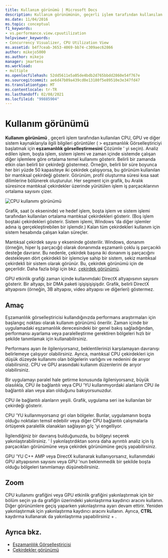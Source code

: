 ```yaml
---
title: Kullanım görünümü | Microsoft Docs
description: Kullanım görünümünün, geçerli işlem tarafından kullanılan CPU, GPU ve diğer sistem kaynaklarıyla ilgili bilgileri görüntüleyeceğini öğrenin.
ms.date: 11/04/2016
ms.topic: conceptual
f1_keywords:
- vs.performance.view.cpuutilization
helpviewer_keywords:
- Concurrency Visualizer, CPU Utilization View
ms.assetid: b4f7ceab-3653-4069-bb74-c309aec62866
author: mikejo5000
ms.author: mikejo
manager: jmartens
ms.workload:
- multiple
ms.openlocfilehash: 52dd5611e5a05de4bdb2d765bbdd2860e54f767e
ms.sourcegitcommit: ae6d47b09a439cd0e13180f5e89510e3e347fd47
ms.translationtype: MT
ms.contentlocale: tr-TR
ms.lasthandoff: 02/08/2021
ms.locfileid: "99885904"
---
```

# <a name="utilization-view"></a>Kullanım görünümü
**Kullanım görünümü** , geçerli işlem tarafından kullanılan CPU, GPU ve diğer sistem kaynaklarıyla ilgili bilgileri görüntüler (   >  eşzamanlılık Görselleştiriciyi başlatmak için **eşzamanlılık görselleştirmesini** Çözümle ' yi seçin). Analiz edilen işlem, boşta işlem, sistem işlemi ve zaman içinde sistemde çalışan diğer işlemlere göre ortalama temel kullanımı gösterir. Belirli bir zamanda etkin olan belirli bir çekirdeği göstermez. Örneğin, belirli bir süre boyunca her biri yüzde 50 kapasiteye iki çekirdek çalışıyorsa, bu görünüm kullanılan bir mantıksal çekirdeği gösterir. Görünüm, profil oluşturma süresi kısa saat dilimlerine bölünerek oluşturulur. Her segment için grafik, bu Aralık süresince mantıksal çekirdekler üzerinde yürütülen işlem iş parçacıklarının ortalama sayısını çizer.

 ![CPU kullanımı görünümü](../profiling/media/vsts_ppacpuutil.png "VSTS_PPAcpuUtil")

 Grafik, saat (x ekseninde) ve hedef işlem, boşta işlem ve sistem işlemi tarafından kullanılan ortalama mantıksal çekirdekleri gösterir. (Boş işlem boştaki çekirdekleri gösterir. Sistem işlemi, Windows 'da diğer işlemler adına iş gerçekleştirebilen bir işlemdir.) Kalan tüm çekirdekleri kullanım için sistem hesabında çalışan kalan süreçler.

 Mantıksal çekirdek sayısı y ekseninde gösterilir. Windows, donanım (örneğin, hiper Iş parçacığı) olarak donanımda eşzamanlı çoklu iş parçacıklı desteğe davranır. Bu nedenle, çekirdek başına iki donanım iş parçacığını destekleyen dört çekirdekli bir işlemciye sahip bir sistem, sekiz mantıksal çekirdekli bir sistem olarak görünür. Bu, çekirdek görünümü için de geçerlidir. Daha fazla bilgi için bkz. [çekirdek görünümü](../profiling/cores-view.md).

 GPU etkinlik grafiği zaman içinde kullanımdaki DirectX altyapısının sayısını gösterir.  Bir altyapı, bir DMA paketi işişişişişişdir.  Grafik, belirli DirectX altyapısını (örneğin, 3B altyapısı, video altyapısı ve diğerleri) göstermez.

## <a name="purpose"></a>Amaç
 Eşzamanlılık görselleştiricisi kullandığınızda performans araştırmaları için başlangıç noktası olarak kullanım görünümü önerilir. Zaman içinde bir uygulamadaki eşzamanlılık derecesindeki bir genel bakış sağladığından, performansı ayarlama veya paralelleştirme gerektiren bölgeleri hızlı bir şekilde tanımlamak için kullanabilirsiniz.

 Performans ayarı ile ilgileniyorsanız, beklentilerinizi karşılamayan davranışı belirlemeye çalışıyor olabilirsiniz. Ayrıca, mantıksal CPU çekirdekleri için düşük düzeyde kullanımı olan bölgelerin varlığını ve nedenini de arıyor olabilirsiniz. CPU ve GPU arasındaki kullanım düzenlerini de arıyor olabilirsiniz.

 Bir uygulamayı paralel hale getirme konusunda ilgileniyorsanız, büyük olasılıkla, CPU ile bağlantılı veya CPU 'YU kullanmıyordaki alanların CPU ile bağlantılı alan veya alan olduğunu bakıyorsunuzdur.

 CPU ile bağlantılı alanların yeşili. Grafik, uygulama seri ise kullanılan bir çekirdeği gösterir.

 CPU 'YU kullanmıyorsanız gri olan bölgeler. Bunlar, uygulamanın boşta olduğu noktaları temsil edebilir veya diğer CPU bağlantılı çalışmalarla örtüşerek paralellik olanakları sağlayan g/ç 'yi engelliyor.

 İlgilendiğiniz bir davranış bulduğunuzda, bu bölgeyi seçerek yakınlaştırabilirsiniz. ' İ yakınlaştırdıktan sonra daha ayrıntılı analiz için Iş parçacıkları görünümüne veya çekirdek görünümüne geçiş yapabilirsiniz.

 GPU 'YU C++ AMP veya DirectX kullanarak kullanıyorsanız, kullanımdaki GPU altyapısının sayısını veya GPU 'nun beklenmedik bir şekilde boşta olduğu bölgeleri tanımlamayı düşünebilirsiniz.

## <a name="zoom"></a>Zoom
 CPU kullanımı grafiğini veya GPU etkinlik grafiğini yakınlaştırmak için bir bölüm seçin ya da grafiğin üzerindeki yakınlaştırma kaydırıcı aracını kullanın. Diğer görünümlere geçiş yaparken yakınlaştırma ayarı devam ettirir. Yeniden yakınlaştırmak için yakınlaştırma kaydırıcı aracını kullanın. Ayrıca, **CTRL** kaydırma kullanarak da yakınlaştırma yapabilirsiniz + .

## <a name="see-also"></a>Ayrıca bkz.
- [Eşzamanlılık Görselleştiricisi](../profiling/concurrency-visualizer.md)
- [Çekirdekler görünümü](../profiling/cores-view.md)